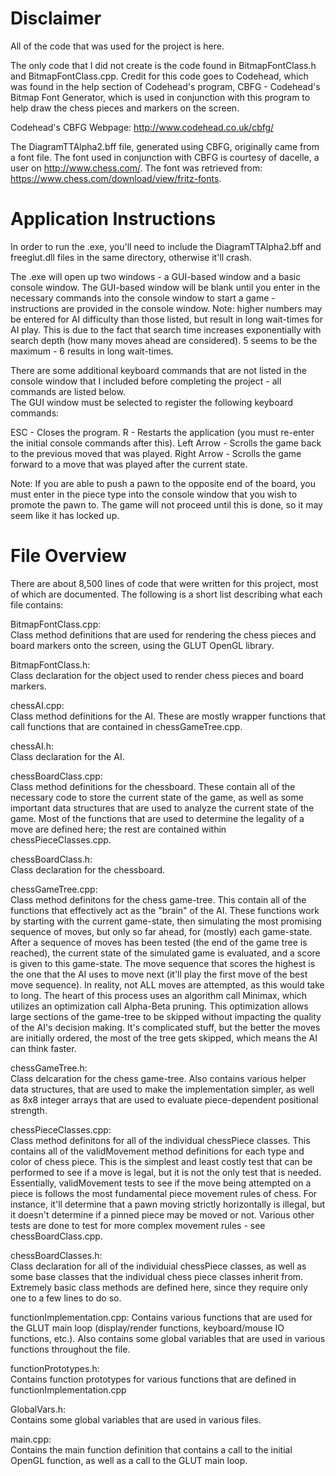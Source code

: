 Disclaimer
==========
All of the code that was used for the project is here.

The only code that I did not create is the code found in BitmapFontClass.h and BitmapFontClass.cpp.
Credit for this code goes to Codehead, which was found in the help section of Codehead's program,
CBFG - Codehead's Bitmap Font Generator, which is used in conjunction with this program to help draw
the chess pieces and markers on the screen.

Codehead's CBFG Webpage: http://www.codehead.co.uk/cbfg/

The DiagramTTAlpha2.bff file, generated using CBFG, originally came from a font file.
The font used in conjunction with CBFG is courtesy of dacelle, a user on http://www.chess.com/.
The font was retrieved from:  https://www.chess.com/download/view/fritz-fonts.

Application Instructions
========================
In order to run the .exe, you'll need to include the DiagramTTAlpha2.bff and freeglut.dll files in the
same directory, otherwise it'll crash.

The .exe will open up two windows - a GUI-based window and a basic console window.  The GUI-based window
will be blank until you enter in the necessary commands into the console window to start a game - instructions
are provided in the console window.  Note:  higher numbers may be entered for AI difficulty than those listed,
but result in long wait-times for AI play.  This is due to the fact that search time increases exponentially with
search depth (how many moves ahead are considered).  5 seems to be the maximum - 6 results in long wait-times.

There are some additional keyboard commands that are not listed in the console window that I included before 
completing the project - all commands are listed below.  
The GUI window must be selected to register the following keyboard commands:

ESC - 	Closes the program.
R	-	Restarts the application (you must re-enter the initial console commands after this).
Left Arrow	-	Scrolls the game back to the previous moved that was played.
Right Arrow	-	Scrolls the game forward to a move that was played after the current state.

Note:
If you are able to push a pawn to the opposite end of the board, you must enter in the piece type into the console
window that you wish to promote the pawn to.  The game will not proceed until this is done, so it may seem like it
has locked up.


File Overview
=============
There are about 8,500 lines of code that were written for this project, most of which are documented.  The following
is a short list describing what each file contains:

BitmapFontClass.cpp:  	
Class method definitions that are used for rendering the chess pieces and board markers onto the
			screen, using the GLUT OpenGL library.
			
						
BitmapFontClass.h:	
Class declaration for the object used to render chess pieces and board markers.


chessAI.cpp:	
Class method definitions for the AI.  These are mostly wrapper functions that call functions
		that are contained in chessGameTree.cpp.


chessAI.h:	
Class declaration for the AI.


chessBoardClass.cpp:	
Class method definitions for the chessboard.  These contain all of the necessary code to store
			the current state of the game, as well as some important data structures that are used to analyze
			the current state of the game.  Most of the functions that are used to determine the legality of
			a move are defined here; the rest are contained within chessPieceClasses.cpp.
	
	
chessBoardClass.h:	
Class declaration for the chessboard.


chessGameTree.cpp:	
Class method definitons for the chess game-tree.  This contain all of the functions that 					effectively act as the "brain" of the AI.  These functions work by starting with the current 					game-state, then simulating the most promising sequence of moves, but only so far ahead, for 					(mostly) each game-state.  
After a sequence of moves has been tested (the end of the game tree is reached), the current 					state of the simulated game is evaluated, and a score is given to this game-state.  The move 					sequence that scores the highest is the one that the AI uses to move next (it'll play the first 				move of the best move sequence).
In reality, not ALL moves are attempted, as this would take to long.  The heart of this process 				uses an algorithm call Minimax, which utilizes an optimization call Alpha-Beta pruning.  This 					optimization allows large sections of the game-tree to be skipped without impacting the quality 				of the AI's decision making.  It's complicated stuff, but the better the moves are initially 					ordered, the most of the tree gets skipped, which means the AI can think faster.


chessGameTree.h:	
Class delcaration for the chess game-tree.  Also contains various helper data structures, that 					are used to make the implementation simpler, as well as 8x8 integer arrays that are used to 					evaluate piece-dependent positional strength.
	
	
chessPieceClasses.cpp:	
Class method definitons for all of the individual chessPiece classes.  This contains all of the 				validMovement method definitions for each type and color of chess piece.  This is the simplest and least			costly test that can be performed to see if a move is legal, but it is not the only test that is needed.			Essentially, validMovement tests to see if the move being attempted on a piece is follows the most 				fundamental piece movement rules of chess.  For instance, it'll determine that a pawn moving strictly 				horizontally is illegal, but it doesn't determine if a pinned piece may be moved or not.  Various other 			tests are done to test for more complex movement rules - see chessBoardClass.cpp.
	
	
chessBoardClasses.h:	
Class declaration for all of the individuial chessPiece classes, as well as some base classes that the 				individual chess piece classes inherit from.  Extremely basic class methods are defined here, since they			require only one to a few lines to do so.


functionImplementation.cpp:	
Contains various functions that are used for the GLUT main loop (display/render functions,					keyboard/mouse IO functions, etc.).  Also contains some global variables that are used in 					various functions throughout the file.


functionPrototypes.h:	
Contains function prototypes for various functions that are defined in functionImplementation.cpp


GlobalVars.h:	
Contains some global variables that are used in various files.


main.cpp:	
Contains the main function definition that contains a call to the initial OpenGL function, as well as a call to 		the GLUT main loop.
						


